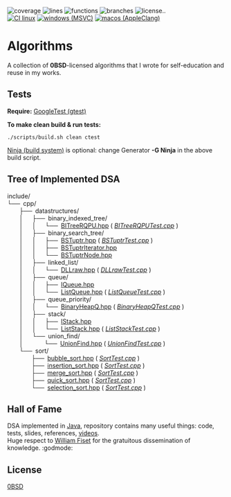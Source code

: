 ![coverage ](https://img.shields.io/badge/coverage:-gray)
![lines    ](https://img.shields.io/badge/L-99%25-brightgreen)
![functions](https://img.shields.io/badge/F-98%25-brightgreen)
![branches ](https://img.shields.io/badge/B-96%25-brightgreen)
![license..](https://img.shields.io/github/license/WANDEX/algorithms?color=black)\
[![CI linux][ci_linux_bdg]]([ci_linux])
[![windows (MSVC)][ci_windows_bdg]]([ci_windows])
[![macos (AppleClang)][ci_macos_bdg]]([ci_macos])

# Algorithms
A collection of **0BSD**-licensed algorithms that I wrote for self-education and reuse in my works.

## Tests
**Require:** [GoogleTest (gtest)](https://github.com/google/googletest)

**To make clean build & run tests:**
```
./scripts/build.sh clean ctest
```

[Ninja (build system)](https://github.com/ninja-build/ninja)
is optional: change Generator **-G Ninja** in the above build script.

## Tree of Implemented DSA
include/\
└── cpp/\
    ├── datastructures/\
    │   ├── binary_indexed_tree/\
    │   │   └── [BITreeRQPU.hpp] ( *[BITreeRQPUTest.cpp]* )\
    │   ├── binary_search_tree/\
    │   │   ├── [BSTuptr.hpp] ( *[BSTuptrTest.cpp]* )\
    │   │   ├── [BSTuptrIterator.hpp]\
    │   │   └── [BSTuptrNode.hpp]\
    │   ├── linked_list/\
    │   │   └── [DLLraw.hpp] ( *[DLLrawTest.cpp]* )\
    │   ├── queue/\
    │   │   ├── [IQueue.hpp]\
    │   │   └── [ListQueue.hpp] ( *[ListQueueTest.cpp]* )\
    │   ├── queue_priority/\
    │   │   └── [BinaryHeapQ.hpp] ( *[BinaryHeapQTest.cpp]* )\
    │   ├── stack/\
    │   │   ├── [IStack.hpp]\
    │   │   └── [ListStack.hpp] ( *[ListStackTest.cpp]* )\
    │   └── union_find/\
    │       └── [UnionFind.hpp] ( *[UnionFindTest.cpp]* )\
    └── sort/\
        ├── [bubble_sort.hpp] ( *[SortTest.cpp]* )\
        ├── [insertion_sort.hpp] ( *[SortTest.cpp]* )\
        ├── [merge_sort.hpp] ( *[SortTest.cpp]* )\
        ├── [quick_sort.hpp] ( *[SortTest.cpp]* )\
        └── [selection_sort.hpp] ( *[SortTest.cpp]* )

[BITreeRQPU.hpp              ]: ./include/cpp/datastructures/binary_indexed_tree/BITreeRQPU.hpp
[BITreeRQPUTest.cpp          ]: ./tests/units/datastructures/binary_indexed_tree/BITreeRQPUTest.cpp
[BSTuptr.hpp                 ]: ./include/cpp/datastructures/binary_search_tree/BSTuptr.hpp
[BSTuptrIterator.hpp         ]: ./include/cpp/datastructures/binary_search_tree/BSTuptrIterator.hpp
[BSTuptrNode.hpp             ]: ./include/cpp/datastructures/binary_search_tree/BSTuptrNode.hpp
[BSTuptrTest.cpp             ]: ./tests/units/datastructures/binary_search_tree/BSTuptrTest.cpp
[BinaryHeapQ.hpp             ]: ./include/cpp/datastructures/queue_priority/BinaryHeapQ.hpp
[BinaryHeapQTest.cpp         ]: ./tests/units/datastructures/queue_priority/BinaryHeapQTest.cpp
[DLLraw.hpp                  ]: ./include/cpp/datastructures/linked_list/DLLraw.hpp
[DLLrawTest.cpp              ]: ./tests/units/datastructures/linked_list/DLLrawTest.cpp
[IQueue.hpp                  ]: ./include/cpp/datastructures/queue/IQueue.hpp
[IStack.hpp                  ]: ./include/cpp/datastructures/stack/IStack.hpp
[ListQueue.hpp               ]: ./include/cpp/datastructures/queue/ListQueue.hpp
[ListQueueTest.cpp           ]: ./tests/units/datastructures/queue/ListQueueTest.cpp
[ListStack.hpp               ]: ./include/cpp/datastructures/stack/ListStack.hpp
[ListStackTest.cpp           ]: ./tests/units/datastructures/stack/ListStackTest.cpp
[SortTest.cpp                ]: ./tests/units/sort/SortTest.cpp
[UnionFind.hpp               ]: ./include/cpp/datastructures/union_find/UnionFind.hpp
[UnionFindTest.cpp           ]: ./tests/units/datastructures/union_find/UnionFindTest.cpp
[bubble_sort.hpp             ]: ./include/cpp/sort/bubble_sort.hpp
[insertion_sort.hpp          ]: ./include/cpp/sort/insertion_sort.hpp
[merge_sort.hpp              ]: ./include/cpp/sort/merge_sort.hpp
[quick_sort.hpp              ]: ./include/cpp/sort/quick_sort.hpp
[selection_sort.hpp          ]: ./include/cpp/sort/selection_sort.hpp

## Hall of Fame
DSA implemented in [Java](https://github.com/williamfiset/Algorithms),
repository contains many useful things: code, tests, slides, references,
[videos](https://www.youtube.com/c/WilliamFiset-videos/playlists).\
Huge respect to [William Fiset](https://github.com/williamfiset)
for the gratuitous dissemination of knowledge. :godmode:

## License
[0BSD](https://choosealicense.com/licenses/0bsd/)

[ci_linux       ]: https://github.com/WANDEX/algorithms/actions/workflows/ci_linux.yml
[ci_linux_bdg   ]: https://github.com/WANDEX/algorithms/actions/workflows/ci_linux.yml/badge.svg
[ci_windows     ]: https://github.com/WANDEX/algorithms/actions/workflows/ci_windows.yml
[ci_windows_bdg ]: https://github.com/WANDEX/algorithms/actions/workflows/ci_windows.yml/badge.svg
[ci_macos       ]: https://github.com/WANDEX/algorithms/actions/workflows/ci_macos.yml
[ci_macos_bdg   ]: https://github.com/WANDEX/algorithms/actions/workflows/ci_macos.yml/badge.svg
